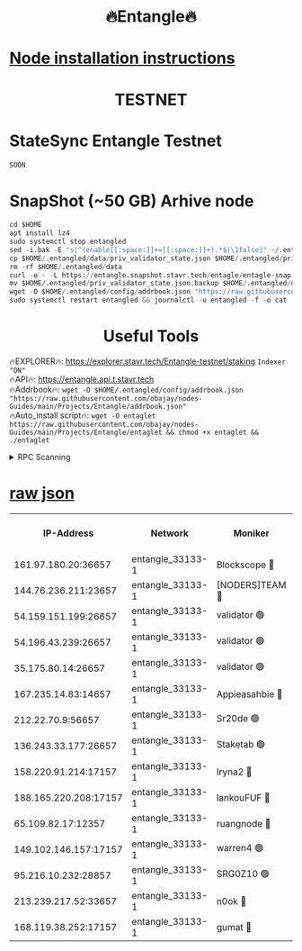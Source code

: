 <h1 align="center"> 🔥Entangle🔥</h1>

[Node installation instructions](https://github.com/obajay/nodes-Guides/tree/main/Projects/Entangle)
=

<h1 align="center"> TESTNET</h1>

# StateSync Entangle Testnet
```python
SOON
```
# SnapShot (~50 GB) Arhive node
```python
cd $HOME
apt install lz4
sudo systemctl stop entangled
sed -i.bak -E "s|^(enable[[:space:]]+=[[:space:]]+).*$|\1false|" ~/.entangled/config/config.toml
cp $HOME/.entangled/data/priv_validator_state.json $HOME/.entangled/priv_validator_state.json.backup
rm -rf $HOME/.entangled/data
curl -o - -L https://entangle.snapshot.stavr.tech/entagle/entagle-snap.tar.lz4 | lz4 -c -d - | tar -x -C $HOME/.entangled --strip-components 2
mv $HOME/.entangled/priv_validator_state.json.backup $HOME/.entangled/data/priv_validator_state.json
wget -O $HOME/.entangled/config/addrbook.json "https://raw.githubusercontent.com/obajay/nodes-Guides/main/Projects/Entangle/addrbook.json"
sudo systemctl restart entangled && journalctl -u entangled -f -o cat
```
 <h1 align="center"> Useful Tools</h1>
 
🔥EXPLORER🔥: https://explorer.stavr.tech/Entangle-testnet/staking        `Indexer "ON"` \
🔥API🔥:      https://entangle.api.t.stavr.tech \
🔥Addrbook🔥: ```wget -O $HOME/.entangled/config/addrbook.json "https://raw.githubusercontent.com/obajay/nodes-Guides/main/Projects/Entangle/addrbook.json"``` \
🔥Auto_install script🔥:  `wget -O entaglet https://raw.githubusercontent.com/obajay/nodes-Guides/main/Projects/Entangle/entaglet && chmod +x entaglet && ./entaglet`


<details>
<summary>RPC Scanning</summary>

<h2 align="center"> We scan nodes in real time every 4 hours. And we provide the final result of RPC endpoints.
We cannot influence the operation of these nodes in any way. </h2>


```python
If Voting Power is higher than 0 --> then the Node is a validator of the network and may be subject to attack and be a potential threat to the chain.
```
```python
We marked such validators with a red symbol
```

</details>

[raw json](https://rpc-check.entangt.stavr.tech/entangt/rpc-entangt-result.json)
=


<table><tr><th>IP-Address</th><th>Network</th><th>Moniker</th><th>Latest Block Height</th><th>Earliest Block Height</th><th>Catching Up</th><th>Tx Index</th><th>Voting Power</th><th>Scan Time</th></tr><tr><td>161.97.180.20:36657</td><td>entangle_33133-1</td><td>Blockscope 🔴</td><td>999608</td><td>1</td><td>False</td><td>off</td><td>223086473635098</td><td>2023-12-08T09:26:08.055809855UTC</td></tr><tr><td>144.76.236.211:23657</td><td>entangle_33133-1</td><td>[NODERS]TEAM 🔴</td><td>999612</td><td>1</td><td>False</td><td>off</td><td>47049700500000000</td><td>2023-12-08T09:26:19.930754003UTC</td></tr><tr><td>54.159.151.199:26657</td><td>entangle_33133-1</td><td>validator 🟢</td><td>999614</td><td>1</td><td>False</td><td>on</td><td>0</td><td>2023-12-08T09:26:27.347832820UTC</td></tr><tr><td>54.196.43.239:26657</td><td>entangle_33133-1</td><td>validator 🟢</td><td>999614</td><td>1</td><td>False</td><td>on</td><td>0</td><td>2023-12-08T09:26:27.982122623UTC</td></tr><tr><td>35.175.80.14:26657</td><td>entangle_33133-1</td><td>validator 🟢</td><td>999615</td><td>1</td><td>False</td><td>on</td><td>0</td><td>2023-12-08T09:26:31.283709193UTC</td></tr><tr><td>167.235.14.83:14657</td><td>entangle_33133-1</td><td>Appieasahbie 🔴</td><td>999615</td><td>531401</td><td>False</td><td>on</td><td>44568809900999996</td><td>2023-12-08T09:26:30.667997342UTC</td></tr><tr><td>212.22.70.9:56657</td><td>entangle_33133-1</td><td>Sr20de 🟢</td><td>999608</td><td>620601</td><td>False</td><td>off</td><td>0</td><td>2023-12-08T09:26:07.533319347UTC</td></tr><tr><td>136.243.33.177:26657</td><td>entangle_33133-1</td><td>Staketab 🟢</td><td>999612</td><td>660001</td><td>False</td><td>on</td><td>0</td><td>2023-12-08T09:26:22.322627080UTC</td></tr><tr><td>158.220.91.214:17157</td><td>entangle_33133-1</td><td>Iryna2 🔴</td><td>999615</td><td>704001</td><td>False</td><td>on</td><td>146890937000019</td><td>2023-12-08T09:26:28.376930587UTC</td></tr><tr><td>188.165.220.208:17157</td><td>entangle_33133-1</td><td>lankouFUF 🔴</td><td>999609</td><td>725001</td><td>False</td><td>on</td><td>180899900000002</td><td>2023-12-08T09:26:13.118431574UTC</td></tr><tr><td>65.109.82.17:12357</td><td>entangle_33133-1</td><td>ruangnode 🔴</td><td>999608</td><td>806001</td><td>False</td><td>off</td><td>218276232790726</td><td>2023-12-08T09:26:08.434277714UTC</td></tr><tr><td>149.102.146.157:17157</td><td>entangle_33133-1</td><td>warren4 🟢</td><td>999612</td><td>822001</td><td>False</td><td>on</td><td>0</td><td>2023-12-08T09:26:19.628680912UTC</td></tr><tr><td>95.216.10.232:28857</td><td>entangle_33133-1</td><td>SRG0Z10 🟢</td><td>999608</td><td>842001</td><td>False</td><td>off</td><td>0</td><td>2023-12-08T09:26:07.123338873UTC</td></tr><tr><td>213.239.217.52:33657</td><td>entangle_33133-1</td><td>n0ok 🔴</td><td>999614</td><td>899614</td><td>False</td><td>off</td><td>46574292273662988</td><td>2023-12-08T09:26:26.673777463UTC</td></tr><tr><td>168.119.38.252:17157</td><td>entangle_33133-1</td><td>gumat 🔴</td><td>999609</td><td>962001</td><td>False</td><td>on</td><td>128013548351851</td><td>2023-12-08T09:26:12.838617817UTC</td></tr></table>
